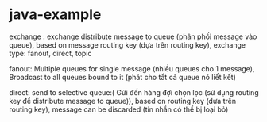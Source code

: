 # java-example



exchange : exchange distribute message to queue (phân phối message vào queue), based on message routing key (dựa trên routing key), exchange type: fanout, direct, topic
	
fanout: Multiple queues for single message (nhiều queues cho 1 message), Broadcast to all queues bound to it (phát cho tất cả queue nó liết kết)

	
direct: send to selective queue:( Gửi đến hàng đợi chọn lọc (sử dụng routing key để distribute message to queue)), based on routing key (dựa trên routing key),  message can be discarded (tin nhắn có thể bị loại bỏ)
       
